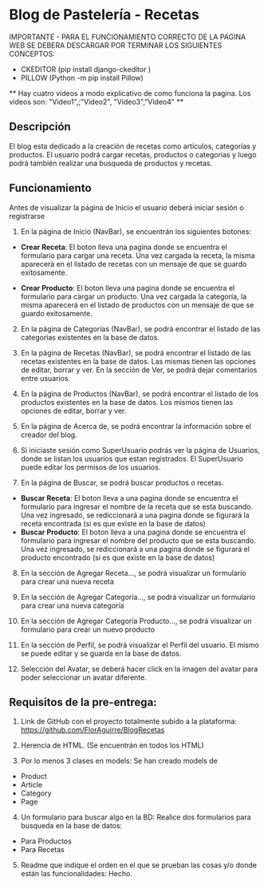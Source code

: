 # Blog de Pastelería - Recetas

IMPORTANTE - 
PARA EL FUNCIONAMIENTO CORRECTO DE LA PAGINA WEB SE DEBERA DESCARGAR POR TERMINAR LOS SIGUIENTES CONCEPTOS:
- CKEDITOR (pip install django-ckeditor )
- PILLOW (Python -m pip install Pillow)

** Hay cuatro videos a modo explicativo de como funciona la pagina. Los videos son: "Video1",;"Video2", "Video3","Video4" **

## Descripción

El blog esta dedicado a la creación de recetas como artículos, categorías y productos. El usuario podrá cargar recetas, productos o categorías y luego podrá también realizar una busqueda de productos y recetas.

## Funcionamiento

Antes de visualizar la página de Inicio el usuario deberá iniciar sesión o registrarse

1. En la página de Inicio (NavBar), se encuentrán los siguientes botones:
- **Crear Receta**: El boton lleva una pagina donde se encuentra el formulario para cargar una receta. Una vez cargada la receta, la misma aparecerá en el listado de recetas con un mensaje de que se guardo exitosamente.

- **Crear Producto**: El boton lleva una pagina donde se encuentra el formulario para cargar un producto. Una vez cargada la categoría, la misma aparecerá en el listado de productos con un mensaje de que se guardo exitosamente.


2. En la página de Categorías (NavBar), se podrá encontrar el listado de las categorías existentes en la base de datos.

3. En la página de Recetas (NavBar), se podrá encontrar el listado de las recetas existentes en la base de datos. Las mismas tienen las opciones de editar, borrar y ver. En la sección de Ver, se podrá dejar comentarios entre usuarios.

4. En la página de Productos (NavBar), se podrá encontrar el listado de los productos existentes en la base de datos. Los mismos tienen las opciones de editar, borrar y ver. 

5. En la página de Acerca de, se podrá encontrar la información sobre el creador del blog.

6. Si iniciaste sesión como SuperUsuario podrás ver la página de Usuarios, donde se listan los usuarios que estan registrados. El SuperUsuario puede editar los permisos de los usuarios.

7. En la página de Buscar, se podrá buscar productos o recetas.

- **Buscar Receta**: El boton lleva a una pagina donde se encuentra el formulario para ingresar el nombre de la receta que se esta buscando. Una vez ingresado, se rediccionará a una pagina donde se figurará la receta encontrada (si es que existe en la base de datos)
- **Buscar Producto**: El boton lleva a una pagina donde se encuentra el formulario para ingresar el nombre del producto que se esta buscando. Una vez ingresado, se rediccionará a una pagina donde se figurará el producto encontrado (si es que existe en la base de datos)

8. En la sección de Agregar Receta..., se podrá visualizar un formulario para crear una nueva receta

9. En la sección de Agregar Categoría..., se podrá visualizar un formulario para crear una nueva categoría

10. En la sección de Agregar Categoría Producto..., se podrá visualizar un formulario para crear un nuevo producto

11. En la sección de Perfil, se podrá visualizar el Perfil del usuario. El mismo se puede editar y se guarda en la base de datos.

12. Selección del Avatar, se deberá hacer click en la imagen del avatar para poder seleccionar un avatar diferente.


## Requisitos de la pre-entrega:

1. Link de GitHub con el proyecto totalmente subido a la plataforma: https://github.com/FlorAguirre/BlogRecetas

2. Herencia de HTML. (Se encuentrán en todos los HTML)

3. Por lo menos 3 clases en models: Se han creado models de 
- Product
- Article
- Category
- Page

4. Un formulario para buscar algo en la BD: Realice dos formularios para busqueda en la base de datos:
- Para Productos
- Para Recetas

5. Readme que indique el orden en el que se prueban las cosas y/o donde están las funcionalidades: Hecho.


